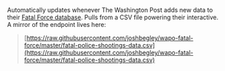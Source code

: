Automatically updates whenever The Washington Post adds new data to their [Fatal Force database](https://www.washingtonpost.com/graphics/national/police-shootings-2016/). Pulls from a CSV file powering their interactive. A mirror of the endpoint lives here: 
> [https://raw.githubusercontent.com/joshbegley/wapo-fatal-force/master/fatal-police-shootings-data.csv](https://raw.githubusercontent.com/joshbegley/wapo-fatal-force/master/fatal-police-shootings-data.csv)
